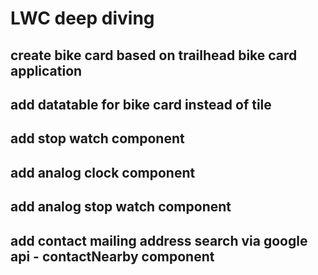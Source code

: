 # LWC deep diving

## create bike card based on trailhead bike card application

## add datatable for bike card instead of tile

## add stop watch component

## add analog clock component

## add analog stop watch component

## add contact mailing address search via google api - contactNearby component
